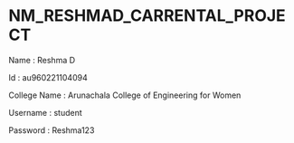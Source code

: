 # NM_RESHMAD_CARRENTAL_PROJECT

Name : Reshma D

Id : au960221104094

College Name : Arunachala College of Engineering for Women

Username : student

Password : Reshma123
